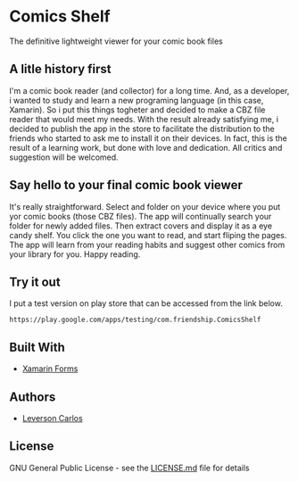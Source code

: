 # Comics Shelf

The definitive lightweight viewer for your comic book files

## A litle history first

I'm a comic book reader (and collector) for a long time. And, as a developer, i wanted to study and learn a new programing language (in this case, Xamarin). So i put this things togheter and decided to make a CBZ file reader that would meet my needs. 
With the result already satisfying me, i decided to publish the app in the store to facilitate the distribution to the friends who started to ask me to install it on their devices. 
In fact, this is the result of a learning work, but done with love and dedication. All critics and suggestion will be welcomed. 

## Say hello to your final comic book viewer

It's really straightforward.
Select and folder on your device where you put yor comic books (those CBZ files).
The app will continually search your folder for newly added files.
Then extract covers and display it as a eye candy shelf.
You click the one you want to read, and start fliping the pages.
The app will learn from your reading habits and suggest other comics from your library for you.
Happy reading.

## Try it out

I put a test version on play store that can be accessed from the link below. 

```
https://play.google.com/apps/testing/com.friendship.ComicsShelf
```

## Built With

* [Xamarin Forms](https://docs.microsoft.com/pt-br/xamarin/xamarin-forms)

## Authors

* [Leverson Carlos](https://github.com/LeversonCarlos)

## License

GNU General Public License - see the [LICENSE.md](LICENSE.md) file for details
